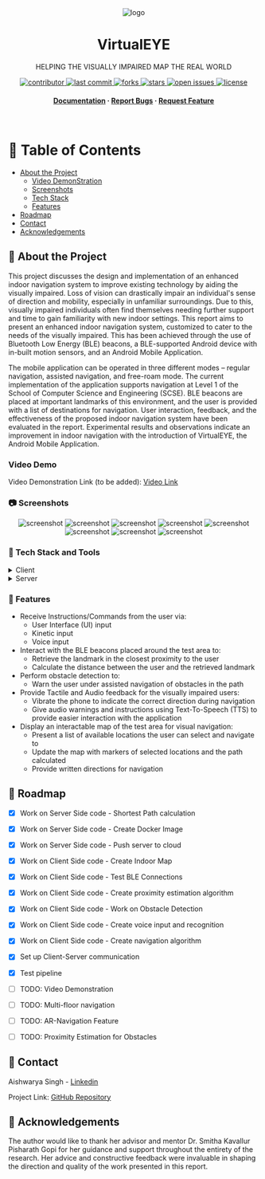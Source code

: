 <div align="center">

  <img src="README Assets/eye.gif" alt="logo" width="auto" height="auto" />
  <h1>VirtualEYE</h1>
  
  <p>
    HELPING THE VISUALLY IMPAIRED MAP THE REAL WORLD 
  </p>
  
  
<!-- Badges -->
<p>
  <a href="https://github.com/aish21/VirtualEYE-FYP/graphs/contributors">
    <img src="https://img.shields.io/github/contributors/aish21/VirtualEYE-FYP" alt="contributor" />
  </a>
  <a href="">
    <img src="https://img.shields.io/github/last-commit/aish21/VirtualEYE-FYP" alt="last commit" />
  </a>
  <a href="https://github.com/aish21/VirtualEYE-FYP/network/members">
    <img src="https://img.shields.io/github/forks/aish21/VirtualEYE-FYP" alt="forks" />
  </a>
  <a href="https://github.com/aish21/VirtualEYE-FYP/stargazers">
    <img src="https://img.shields.io/github/stars/aish21/VirtualEYE-FYP" alt="stars" />
  </a>
  <a href="https://github.com/aish21/VirtualEYE-FYP/issues/">
    <img src="https://img.shields.io/github/issues/aish21/VirtualEYE-FYP" alt="open issues" />
  </a>
  <a href="https://github.com/aish21/VirtualEYE-FYP/blob/master/LICENSE">
    <img src="https://img.shields.io/github/license/aish21/VirtualEYE-FYP.svg" alt="license" />
  </a>
</p>
   
<h4>
    <a href="FYP Reports/SINGH-AISHWARYA_U1923952C_SCSE22-0364.pdf">Documentation</a>
  <span> · </span>
    <a href="https://github.com/aish21/VirtualEYE-FYP/issues/">Report Bugs</a>
  <span> · </span>
    <a href="https://github.com/aish21/VirtualEYE-FYP/issues/">Request Feature</a>
  </h4>
</div>

<br />

<!-- Table of Contents -->
# :notebook_with_decorative_cover: Table of Contents

- [About the Project](#star2-about-the-project)
  * [Video DemonStration](#video-demo)
  * [Screenshots](#camera-screenshots)
  * [Tech Stack](#space_invader-tech-stack)
  * [Features](#dart-features)
- [Roadmap](#compass-roadmap)
- [Contact](#handshake-contact)  
- [Acknowledgements](#gem-acknowledgements)

<!-- About the Project -->
## :star2: About the Project
This project discusses the design and implementation of an enhanced indoor navigation system to improve existing technology by aiding the visually impaired. Loss of vision can drastically impair an individual's sense of direction and mobility, especially in unfamiliar surroundings. Due to this, visually impaired individuals often find themselves needing further support and time to gain familiarity with new indoor settings. This report aims to present an enhanced indoor navigation system, customized to cater to the needs of the visually impaired. This has been achieved through the use of Bluetooth Low Energy (BLE) beacons, a BLE-supported Android device with in-built motion sensors, and an Android Mobile Application.

The mobile application can be operated in three different modes – regular navigation, assisted navigation, and free-roam mode. The current implementation
of the application supports navigation at Level 1 of the School of Computer Science and Engineering (SCSE). BLE beacons are placed at important landmarks of this environment, and the user is provided with a list of destinations for navigation. User interaction, feedback, and the effectiveness of the proposed indoor navigation system have been evaluated in the report. Experimental results and observations indicate an improvement in indoor navigation with the introduction of VirtualEYE, the Android Mobile Application.

### Video Demo
Video Demonstration Link (to be added): [Video Link](to-be-added)

<!-- Screenshots -->
### :camera: Screenshots

<div align="center"> 
  <img src="README Assets/ss.jpeg" alt="screenshot" />
  <img src="README Assets/ss2.jpeg" alt="screenshot" />
  <img src="README Assets/ss3.jpeg" alt="screenshot" />
  <img src="README Assets/ss4.jpeg" alt="screenshot" />
  <img src="README Assets/ss5.jpeg" alt="screenshot" />
  <img src="README Assets/ss6.jpeg" alt="screenshot" />
  <img src="README Assets/ss7.jpeg" alt="screenshot" />
  <img src="README Assets/ss8.jpeg" alt="screenshot" />
</div>


<!-- TechStack -->
### :space_invader: Tech Stack and Tools

<details>
  <summary>Client</summary>
  <ul>
    <li><a href="https://developer.android.com/">Android Studio</a></li>
    <li><a href="https://www.tensorflow.org/lite/">TensorFlow Lite</a></li>
    <li><a href="https://firebase.google.com/docs/ml-kit/">Firebase ML Kit</a></li>
    <li><a href="https://sketchfab.com/">SketchFab</a></li>
  </ul>
</details>

<details>
  <summary>Server</summary>
  <ul>
    <li><a href="https://code.visualstudio.com/">Visual Studio</a></li>
    <li><a href="https://www.docker.com/">Docker</a></li>
    <li><a href="https://azure.microsoft.com/en-us/">Azure Cloud</a></li>
    <li><a href="https://www.python.org/">Python</a></li>
    <li><a href="https://flask.palletsprojects.com/en/2.2.x//">Flask</a></li>
  </ul>
</details>

<!-- Features -->
### :dart: Features

- Receive Instructions/Commands from the user via:
  * User Interface (UI) input
  * Kinetic input
  * Voice input
- Interact with the BLE beacons placed around the test area to:
  * Retrieve the landmark in the closest proximity to the user
  * Calculate the distance between the user and the retrieved landmark
- Perform obstacle detection to:
  * Warn the user under assisted navigation of obstacles in the path
- Provide Tactile and Audio feedback for the visually impaired users:
  * Vibrate the phone to indicate the correct direction during navigation
  * Give audio warnings and instructions using Text-To-Speech (TTS) to provide easier interaction with the application
- Display an interactable map of the test area for visual navigation:
  * Present a list of available locations the user can select and navigate to
  * Update the map with markers of selected locations and the path calculated
  * Provide written directions for navigation

<!-- Roadmap -->
## :compass: Roadmap

* [x] Work on Server Side code - Shortest Path calculation
* [x] Work on Server Side code - Create Docker Image
* [x] Work on Server Side code - Push server to cloud
* [x] Work on Client Side code - Create Indoor Map
* [x] Work on Client Side code - Test BLE Connections
* [x] Work on Client Side code - Create proximity estimation algorithm
* [x] Work on Client Side code - Work on Obstacle Detection
* [x] Work on Client Side code - Create voice input and recognition
* [x] Work on Client Side code - Create navigation algorithm
* [x] Set up Client-Server communication
* [x] Test pipeline
* [ ] TODO: Video Demonstration
* [ ] TODO: Multi-floor navigation
* [ ] TODO: AR-Navigation Feature
* [ ] TODO: Proximity Estimation for Obstacles


<!-- Contact -->
## :handshake: Contact

Aishwarya Singh - [Linkedin](https://www.linkedin.com/in/aishwarya-singh-547092174/)

Project Link: [GitHub Repository](https://github.com/aish21/VirtualEYE-FYP)

<!-- Acknowledgments -->
## :gem: Acknowledgements

The author would like to thank her advisor and mentor Dr. Smitha Kavallur Pisharath Gopi for her guidance and support throughout the entirety of the research.
Her advice and constructive feedback were invaluable in shaping the direction and quality of the work presented in this report.
